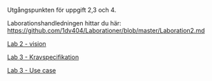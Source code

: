 Utgångspunkten för uppgift 2,3 och 4.

Laborationshandledningen hittar du här: https://github.com/1dv404/Laborationer/blob/master/Laboration2.md


[Lab 2 - vision](https://docs.google.com/document/d/1yCezKEoPkrVHmRUQS6KGG387UhQza3MEfJdQI46345g/edit?usp=sharing)


[Lab 3 - Kravspecifikation](https://docs.google.com/document/d/1xVo2mJWfkqsBB64y96Tuo51FvWLyKoML9vX8rrw8_gc/edit?usp=sharing)

[Lab 3 - Use case](https://docs.google.com/document/d/1N-bVL-2KI_uQUcLf0pVm7f1uEfKcrg5MDVdvLhLGSRY/edit?usp=sharing)
